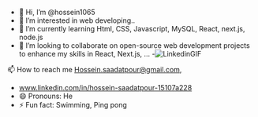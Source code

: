 - 👋 Hi, I’m @hossein1065
- 👀 I’m interested in web developing..
- 🌱 I’m currently learning Html, CSS, Javascript, MySQL, React, next.js, node.js
- 💞 I’m looking to collaborate on open-source web development projects to enhance my skills in React, Next.js, ...
-![LinkedinGIF](https://github.com/user-attachments/assets/ada10605-be16-4bf5-8c70-d1b0cb44e731)

 📫 How to reach me Hossein.saadatpour@gmail.com,
-  www.linkedin.com/in/hossein-saadatpour-15107a228
- 😄 Pronouns: He
- ⚡ Fun fact: Swimming, Ping pong

<!---
hossein1065/hossein1065 is a ✨ special ✨ repository because its `README.md` (this file) appears on your GitHub profile.
You can click the Preview link to take a look at your changes.
--->
